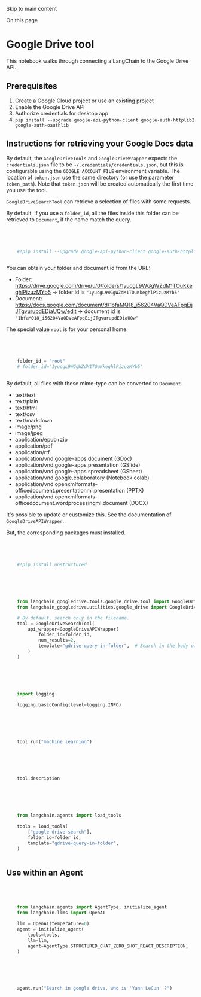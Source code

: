 

Skip to main content

On this page

# Google Drive tool

This notebook walks through connecting a LangChain to the Google Drive API.

## Prerequisites​

  1. Create a Google Cloud project or use an existing project
  2. Enable the Google Drive API
  3. Authorize credentials for desktop app
  4. `pip install --upgrade google-api-python-client google-auth-httplib2 google-auth-oauthlib`

## Instructions for retrieving your Google Docs data​

By default, the `GoogleDriveTools` and `GoogleDriveWrapper` expects the `credentials.json` file to be `~/.credentials/credentials.json`, but this is configurable using the `GOOGLE_ACCOUNT_FILE`
environment variable. The location of `token.json` use the same directory (or use the parameter `token_path`). Note that `token.json` will be created automatically the first time you use the tool.

`GoogleDriveSearchTool` can retrieve a selection of files with some requests.

By default, If you use a `folder_id`, all the files inside this folder can be retrieved to `Document`, if the name match the query.

```python




    #!pip install --upgrade google-api-python-client google-auth-httplib2 google-auth-oauthlib



```


You can obtain your folder and document id from the URL:

  * Folder: https://drive.google.com/drive/u/0/folders/1yucgL9WGgWZdM1TOuKkeghlPizuzMYb5 -> folder id is `"1yucgL9WGgWZdM1TOuKkeghlPizuzMYb5"`
  * Document: https://docs.google.com/document/d/1bfaMQ18_i56204VaQDVeAFpqEijJTgvurupdEDiaUQw/edit -> document id is `"1bfaMQ18_i56204VaQDVeAFpqEijJTgvurupdEDiaUQw"`

The special value `root` is for your personal home.

```python




    folder_id = "root"
    # folder_id='1yucgL9WGgWZdM1TOuKkeghlPizuzMYb5'



```


By default, all files with these mime-type can be converted to `Document`.

  * text/text
  * text/plain
  * text/html
  * text/csv
  * text/markdown
  * image/png
  * image/jpeg
  * application/epub+zip
  * application/pdf
  * application/rtf
  * application/vnd.google-apps.document (GDoc)
  * application/vnd.google-apps.presentation (GSlide)
  * application/vnd.google-apps.spreadsheet (GSheet)
  * application/vnd.google.colaboratory (Notebook colab)
  * application/vnd.openxmlformats-officedocument.presentationml.presentation (PPTX)
  * application/vnd.openxmlformats-officedocument.wordprocessingml.document (DOCX)

It's possible to update or customize this. See the documentation of `GoogleDriveAPIWrapper`.

But, the corresponding packages must installed.

```python




    #!pip install unstructured



```


```python




    from langchain_googledrive.tools.google_drive.tool import GoogleDriveSearchTool
    from langchain_googledrive.utilities.google_drive import GoogleDriveAPIWrapper

    # By default, search only in the filename.
    tool = GoogleDriveSearchTool(
        api_wrapper=GoogleDriveAPIWrapper(
            folder_id=folder_id,
            num_results=2,
            template="gdrive-query-in-folder",  # Search in the body of documents
        )
    )



```


```python




    import logging

    logging.basicConfig(level=logging.INFO)



```


```python




    tool.run("machine learning")



```


```python




    tool.description



```


```python




    from langchain.agents import load_tools

    tools = load_tools(
        ["google-drive-search"],
        folder_id=folder_id,
        template="gdrive-query-in-folder",
    )



```


## Use within an Agent​

```python




    from langchain.agents import AgentType, initialize_agent
    from langchain.llms import OpenAI

    llm = OpenAI(temperature=0)
    agent = initialize_agent(
        tools=tools,
        llm=llm,
        agent=AgentType.STRUCTURED_CHAT_ZERO_SHOT_REACT_DESCRIPTION,
    )



```


```python




    agent.run("Search in google drive, who is 'Yann LeCun' ?")



```
